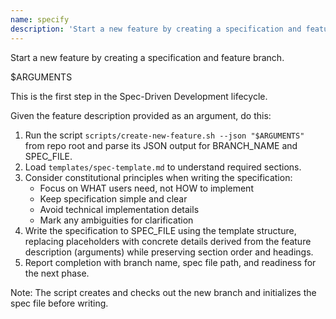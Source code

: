 ```yaml
---
name: specify
description: 'Start a new feature by creating a specification and feature branch. This is the first step in the Spec-Driven Development lifecycle.'
---
```


Start a new feature by creating a specification and feature branch.

<user-provided-details>
    $ARGUMENTS
</user-provided-details>

This is the first step in the Spec-Driven Development lifecycle.

Given the feature description provided as an argument, do this:

1. Run the script `scripts/create-new-feature.sh --json "$ARGUMENTS"` from repo root and parse its JSON output for BRANCH_NAME and SPEC_FILE.
2. Load `templates/spec-template.md` to understand required sections.
3. Consider constitutional principles when writing the specification:
   - Focus on WHAT users need, not HOW to implement
   - Keep specification simple and clear
   - Avoid technical implementation details
   - Mark any ambiguities for clarification
4. Write the specification to SPEC_FILE using the template structure, replacing placeholders with concrete details derived from the feature description (arguments) while preserving section order and headings.
5. Report completion with branch name, spec file path, and readiness for the next phase.

Note: The script creates and checks out the new branch and initializes the spec file before writing.
